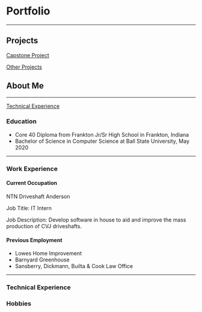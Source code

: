 # Portfolio

---

## Projects

[Capstone Project](/capstone_page)

[Other Projects](/other_projects)

## About Me

---

[Technical Experience](/technical_exp)

### Education

- Core 40 Diploma from Frankton Jr/Sr High School in Frankton, Indiana
- Bachelor of Science in Computer Science at Ball State University, May 2020

___

### Work Experience
    
#### Current Occupation 

NTN Driveshaft Anderson
        
Job Title: IT Intern
        
Job Description: Develop software in house to aid and improve the mass production 
                 of CVJ driveshafts.

#### Previous Employment

- Lowes Home Improvement
- Barnyard Greenhouse
- Sansberry, Dickmann, Builta & Cook Law Office

___

### Technical Experience

### Hobbies




<br><br>

